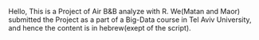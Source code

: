 Hello,
This is a Project of Air B&B analyze with R.
We(Matan and Maor) submitted the Project as a part of a Big-Data course in Tel Aviv University,
and hence the content is in hebrew(exept of the script).
